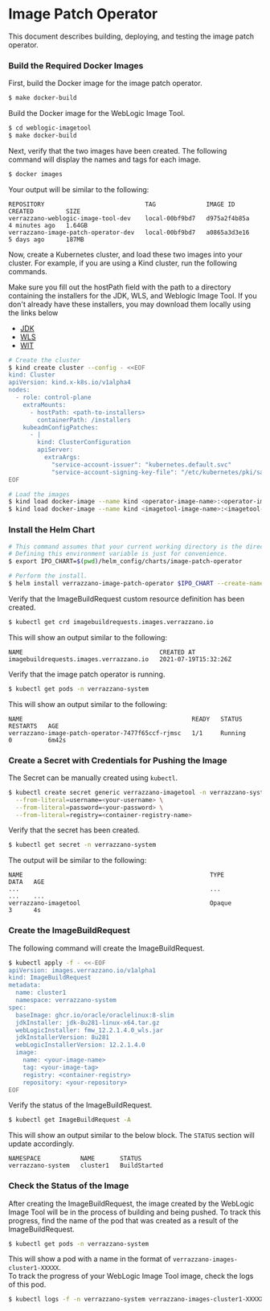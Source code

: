 # Image Patch Operator
This document describes building, deploying, and testing the image patch operator.

### Build the Required Docker Images
First, build the Docker image for the image patch operator.
```bash
$ make docker-build
```
Build the Docker image for the WebLogic Image Tool.
```bash
$ cd weblogic-imagetool
$ make docker-build
```
Next, verify that the two images have been created. The following command will display the names and tags for each image.
```bash
$ docker images
```
Your output will be similar to the following:
```plaintext
REPOSITORY                            TAG              IMAGE ID       CREATED         SIZE
verrazzano-weblogic-image-tool-dev    local-00bf9bd7   d975a2f4b85a   4 minutes ago   1.64GB
verrazzano-image-patch-operator-dev   local-00bf9bd7   a0865a3d3e16   5 days ago      187MB
```
Now, create a Kubernetes cluster, and load these two images into your cluster. For example, if you are using a Kind cluster, run the following commands.

Make sure you fill out the hostPath field with the path to a directory containing the installers for the JDK, WLS, and Weblogic Image Tool.
If you don't already have these installers, you may download them locally using the links below
- [JDK](https://www.oracle.com/java/technologies/javase-jdk16-downloads.html)
- [WLS](https://www.oracle.com/middleware/technologies/weblogic-server-downloads.html)
- [WIT](https://github.com/oracle/weblogic-image-tool/releases)

```bash
# Create the cluster
$ kind create cluster --config - <<EOF
kind: Cluster
apiVersion: kind.x-k8s.io/v1alpha4
nodes:
  - role: control-plane
    extraMounts:
      - hostPath: <path-to-installers>
        containerPath: /installers
    kubeadmConfigPatches:
      - |
        kind: ClusterConfiguration
        apiServer:
          extraArgs:
            "service-account-issuer": "kubernetes.default.svc"
            "service-account-signing-key-file": "/etc/kubernetes/pki/sa.key"
EOF

# Load the images
$ kind load docker-image --name kind <operator-image-name>:<operator-image-tag>
$ kind load docker-image --name kind <imagetool-image-name>:<imagetool-image-tag>
```

### Install the Helm Chart
```bash
# This command assumes that your current working directory is the directory containing this README.
# Defining this environment variable is just for convenience.
$ export IPO_CHART=$(pwd)/helm_config/charts/image-patch-operator

# Perform the install.
$ helm install verrazzano-image-patch-operator $IPO_CHART --create-namespace --namespace verrazzano-system --set-string imagePatchOperator.image=<operator-image-name>:<operator-image-tag> --set-string imageTool.image=<imagetool-image-name>:<imagetool-image-tag>
```
Verify that the ImageBuildRequest custom resource definition has been created.
```bash
$ kubectl get crd imagebuildrequests.images.verrazzano.io
```
This will show an output similar to the following:
```plaintext
NAME                                      CREATED AT
imagebuildrequests.images.verrazzano.io   2021-07-19T15:32:26Z
```
Verify that the image patch operator is running.
```bash
$ kubectl get pods -n verrazzano-system
```
This will show an output similar to the following:
```plaintext
NAME                                               READY   STATUS         RESTARTS   AGE
verrazzano-image-patch-operator-7477f65ccf-rjmsc   1/1     Running        0          6m42s
```

### Create a Secret with Credentials for Pushing the Image
The Secret can be manually created using `kubectl`.<br>
```bash
$ kubectl create secret generic verrazzano-imagetool -n verrazzano-system \
  --from-literal=username=<your-username> \
  --from-literal=password=<your-password> \
  --from-literal=registry=<container-registry-name>
```
Verify that the secret has been created.
```bash
$ kubectl get secret -n verrazzano-system
```
The output will be similar to the following:
```plaintext
NAME                                                    TYPE                                  DATA   AGE
...                                                     ...                                   ...    ...
verrazzano-imagetool                                    Opaque                                3      4s
```

### Create the ImageBuildRequest
The following command will create the ImageBuildRequest.
```bash
$ kubectl apply -f - <<-EOF
apiVersion: images.verrazzano.io/v1alpha1
kind: ImageBuildRequest
metadata:
  name: cluster1
  namespace: verrazzano-system
spec:
  baseImage: ghcr.io/oracle/oraclelinux:8-slim
  jdkInstaller: jdk-8u281-linux-x64.tar.gz
  webLogicInstaller: fmw_12.2.1.4.0_wls.jar
  jdkInstallerVersion: 8u281
  webLogicInstallerVersion: 12.2.1.4.0
  image:
    name: <your-image-name>
    tag: <your-image-tag>
    registry: <container-registry>
    repository: <your-repository>
EOF
```
Verify the status of the ImageBuildRequest.
```bash
$ kubectl get ImageBuildRequest -A
```
This will show an output similar to the below block. The `STATUS` section will update accordingly.
```plaintext
NAMESPACE           NAME       STATUS
verrazzano-system   cluster1   BuildStarted
```

### Check the Status of the Image
After creating the ImageBuildRequest, the image created by the WebLogic Image Tool will be in the process of building and being pushed.
To track this progress, find the name of the pod that was created as a result of the ImageBuildRequest.
```bash
$ kubectl get pods -n verrazzano-system
```
This will show a pod with a name in the format of `verrazzano-images-cluster1-XXXXX`.<br>
To track the progress of your WebLogic Image Tool image, check the logs of this pod.
```bash
$ kubectl logs -f -n verrazzano-system verrazzano-images-cluster1-XXXXX
```
